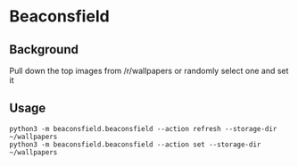 # Beaconsfield

## Background

Pull down the top images from /r/wallpapers or randomly select one and set it

## Usage

```
python3 -m beaconsfield.beaconsfield --action refresh --storage-dir ~/wallpapers
python3 -m beaconsfield.beaconsfield --action set --storage-dir ~/wallpapers
```
